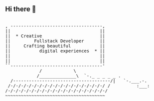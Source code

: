 ## Hi there 👋

<pre>

, -----------------------------------,
||                                  ||
||  * Creative                      ||
||         Fullstack Developer      ||
||     Crafting beautiful           ||
||           digital experiences  * ||
||                                  ||
||                                  ||
``-----------------------------------'
             /            \
            /______________\  `-._ _ _ _ _ .
  /-------------------------------------/|   `-.___.-.   
 /-/-/-/-/-/-/-/-/-/-/-/-/-/-/-/-/-/-/ /          :___:
/-/-/-/-/-/-/-/-/-/-/-/-/-/-/-/-/-/-/-/ 
~~~~~~~~~~~~~~~~~~~~~~~~~~~~~~~~~~~~~~

</pre>

